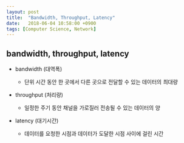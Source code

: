 ```yaml
---
layout: post
title:  "Bandwidth, Throughput, Latency"
date:   2018-06-04 10:58:00 +0900
tags: [Computer Science, Network]
---
```


## bandwidth, throughput, latency

- bandwidth (대역폭)
	- 단위 시간 동안 한 곳에서 다른 곳으로 전달할 수 있는 데이터의 최대량

- throughput (처리량)
	- 일정한 주기 동안 채널을 가로질러 전송될 수 있는 데이터의 양

- latency (대기시간)
	- 데이터를 요청한 시점과 데이터가 도달한 시점 사이에 걸린 시간




